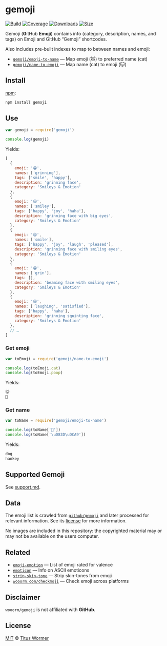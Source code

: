 # gemoji

[![Build][build-badge]][build]
[![Coverage][coverage-badge]][coverage]
[![Downloads][downloads-badge]][downloads]
[![Size][size-badge]][size]

Gemoji (**G**itHub **Emoji**) contains info (category, description, names, and
tags) on Emoji and GitHub “Gemoji” shortcodes.

Also includes pre-built indexes to map to between names and emoji:

*   [`gemoji/emoji-to-name`][emoji-to-name]
    — Map emoji (🐱) to preferred name (cat)
*   [`gemoji/name-to-emoji`][name-to-emoji]
    — Map name (cat) to emoji (🐱)

## Install

[npm][]:

```sh
npm install gemoji
```

## Use

```js
var gemoji = require('gemoji')

console.log(gemoji)
```

Yields:

```js
[
  {
    emoji: '😀',
    names: ['grinning'],
    tags: ['smile', 'happy'],
    description: 'grinning face',
    category: 'Smileys & Emotion'
  },
  {
    emoji: '😃',
    names: ['smiley'],
    tags: ['happy', 'joy', 'haha'],
    description: 'grinning face with big eyes',
    category: 'Smileys & Emotion'
  },
  {
    emoji: '😄',
    names: ['smile'],
    tags: ['happy', 'joy', 'laugh', 'pleased'],
    description: 'grinning face with smiling eyes',
    category: 'Smileys & Emotion'
  },
  {
    emoji: '😁',
    names: ['grin'],
    tags: [],
    description: 'beaming face with smiling eyes',
    category: 'Smileys & Emotion'
  },
  {
    emoji: '😆',
    names: ['laughing', 'satisfied'],
    tags: ['happy', 'haha'],
    description: 'grinning squinting face',
    category: 'Smileys & Emotion'
  },
  // …
]
```

### Get emoji

```js
var toEmoji = require('gemoji/name-to-emoji')

console.log(toEmoji.cat)
console.log(toEmoji.poop)
```

Yields:

```txt
🐱
💩
```

### Get name

```js
var toName = require('gemoji/emoji-to-name')

console.log(toName['🐶'])
console.log(toName['\uD83D\uDCA9'])
```

Yields:

```txt
dog
hankey
```

## Supported Gemoji

See [support.md][support].

## Data

The emoji list is crawled from [`github/gemoji`][gh] and later processed for
relevant information.
See its [license][gh-license] for more information.

No images are included in this repository: the copyrighted material may or may
not be available on the users computer.

## Related

*   [`emoji-emotion`](https://github.com/words/emoji-emotion)
    — List of emoji rated for valence
*   [`emoticon`](https://github.com/wooorm/emoticon)
    — Info on ASCII emoticons
*   [`strip-skin-tone`](https://github.com/wooorm/strip-skin-tone)
    — Strip skin-tones from emoji
*   [`wooorm.com/checkmoji`](https://wooorm.com/checkmoji/)
    — Check emoji across platforms

## Disclaimer

`wooorm/gemoji` is not affiliated with **GitHub**.

## License

[MIT][license] © [Titus Wormer][author]

<!-- Definitions -->

[build-badge]: https://img.shields.io/travis/wooorm/gemoji.svg

[build]: https://travis-ci.org/wooorm/gemoji

[coverage-badge]: https://img.shields.io/codecov/c/github/wooorm/gemoji.svg

[coverage]: https://codecov.io/github/wooorm/gemoji

[downloads-badge]: https://img.shields.io/npm/dm/gemoji.svg

[downloads]: https://www.npmjs.com/package/gemoji

[size-badge]: https://img.shields.io/bundlephobia/minzip/gemoji.svg

[size]: https://bundlephobia.com/result?p=gemoji

[npm]: https://docs.npmjs.com/cli/install

[license]: license

[author]: https://wooorm.com

[support]: support.md

[gh]: https://github.com/github/gemoji

[gh-license]: https://github.com/github/gemoji/blob/55a0080/LICENSE

[emoji-to-name]: emoji-to-name.json

[name-to-emoji]: name-to-emoji.json
